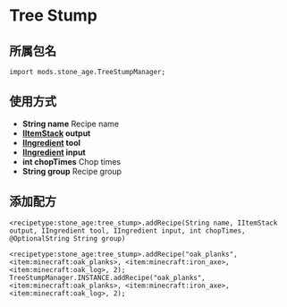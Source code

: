 # Tree Stump

## 所属包名
`import mods.stone_age.TreeStumpManager;`

## 使用方式
- **String name** Recipe name
- **[IItemStack](/vanilla/api/items/IItemStack) output**
- **[IIngredient](/Vanilla/Variable_Types/IIngredient/) tool**
- **[IIngredient](/Vanilla/Variable_Types/IIngredient/) input**
- **int chopTimes** Chop times
- **String group** Recipe group

## 添加配方

```zenscript
<recipetype:stone_age:tree_stump>.addRecipe(String name, IItemStack output, IIngredient tool, IIngredient input, int chopTimes, @OptionalString String group)

<recipetype:stone_age:tree_stump>.addRecipe("oak_planks", <item:minecraft:oak_planks>, <item:minecraft:iron_axe>, <item:minecraft:oak_log>, 2);
TreeStumpManager.INSTANCE.addRecipe("oak_planks", <item:minecraft:oak_planks>, <item:minecraft:iron_axe>, <item:minecraft:oak_log>, 2);
```
